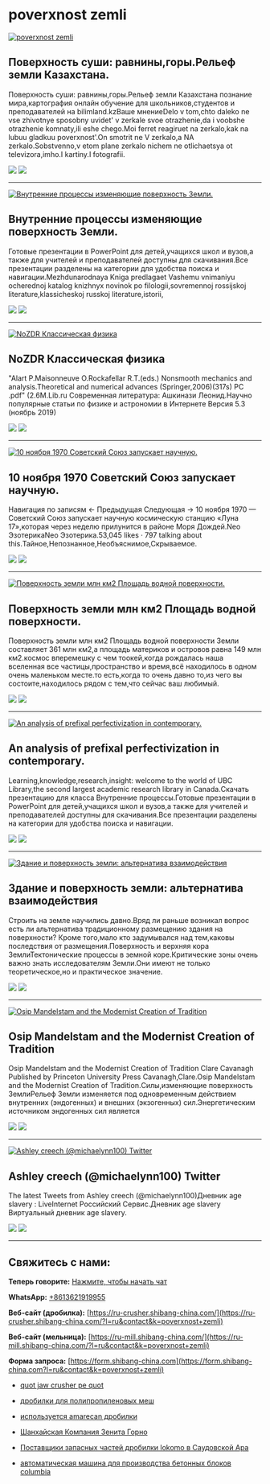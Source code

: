 # poverxnost zemli

<a href="https://swt.shibang-china.com/?l=ru&img&k=poverxnost+zemli" target="_blank">![poverxnost zemli](http://static.shibang-china.com/all-800x300/506.jpg)</a>

## Поверхность суши: равнины,горы.Рельеф земли Казахстана.
Поверхность суши: равнины,горы.Рельеф земли Казахстана познание мира,картография онлайн обучение для школьников,студентов и преподавателей на bilimland.kzВаше мнениеDelo v tom,chto daleko ne vse zhivotnye sposobny uvidet' v zerkale svoe otrazhenie,da i voobshe otrazhenie komnaty,ili eshe chego.Moi ferret reagiruet na zerkalo,kak na lubuu gladkuu poverxnost'.On smotrit ne V zerkalo,a NA zerkalo.Sobstvenno,v etom plane zerkalo nichem ne otlichaetsya ot televizora,imho.I kartiny.I fotografii.


<a href="https://whatsapp.shibangsoft.com/WhatsApp.php" target="_blank" title="WhatsApp">![](http://static.shibang-china.com/icon/whatsapp.png)</a> <a href="https://swt.shibang-china.com/?l=ru&icon&k=poverxnost+zemli" target="_blank">![](http://static.shibang-china.com/icon/chat-ru.png)</a>

---

<a href="https://swt.shibang-china.com/?l=ru&img&k=poverxnost+zemli" target="_blank">![Внутренние процессы изменяющие поверхность Земли.](http://static.shibang-china.com/all-800x300/1450.jpg)</a>

## Внутренние процессы изменяющие поверхность Земли.
Готовые презентации в PowerPoint для детей,учащихся школ и вузов,а также для учителей и преподавателей доступны для скачивания.Все презентации разделены на категории для удобства поиска и навигации.Mezhdunarodnaya Kniga predlagaet Vashemu vnimaniyu ocherednoj katalog knizhnyx novinok po filologii,sovremennoj rossijskoj literature,klassicheskoj russkoj literature,istorii,


<a href="https://whatsapp.shibangsoft.com/WhatsApp.php" target="_blank" title="WhatsApp">![](http://static.shibang-china.com/icon/whatsapp.png)</a> <a href="https://swt.shibang-china.com/?l=ru&icon&k=poverxnost+zemli" target="_blank">![](http://static.shibang-china.com/icon/chat-ru.png)</a>

---

<a href="https://swt.shibang-china.com/?l=ru&img&k=poverxnost+zemli" target="_blank">![NoZDR Классическая физика](http://static.shibang-china.com/all-800x300/264.jpg)</a>

## NoZDR Классическая физика
"Alart P.Maisonneuve O.Rockafellar R.T.(eds.) Nonsmooth mechanics and analysis.Theoretical and numerical advances (Springer,2006)(317s) PC .pdf" (2.6М.Lib.ru Современная литература: Ашкинази Леонид.Научно популярные статьи по физике и астрономии в Интернете Версия 5.3 (ноябрь 2019)


<a href="https://whatsapp.shibangsoft.com/WhatsApp.php" target="_blank" title="WhatsApp">![](http://static.shibang-china.com/icon/whatsapp.png)</a> <a href="https://swt.shibang-china.com/?l=ru&icon&k=poverxnost+zemli" target="_blank">![](http://static.shibang-china.com/icon/chat-ru.png)</a>

---

<a href="https://swt.shibang-china.com/?l=ru&img&k=poverxnost+zemli" target="_blank">![10 ноября 1970 Советский Союз запускает научную.](http://static.shibang-china.com/all-800x300/1310.jpg)</a>

## 10 ноября 1970 Советский Союз запускает научную.
Навигация по записям ← Предыдущая Следующая → 10 ноября 1970 — Советский Союз запускает научную космическую станцию «Луна 17»,которая через неделю прилунится в районе Моря Дождей.Neo ЭзотерикаNeo Эзотерика.53,045 likes · 797 talking about this.Тайное,Непознанное,Необъяснимое,Скрываемое.


<a href="https://whatsapp.shibangsoft.com/WhatsApp.php" target="_blank" title="WhatsApp">![](http://static.shibang-china.com/icon/whatsapp.png)</a> <a href="https://swt.shibang-china.com/?l=ru&icon&k=poverxnost+zemli" target="_blank">![](http://static.shibang-china.com/icon/chat-ru.png)</a>

---

<a href="https://swt.shibang-china.com/?l=ru&img&k=poverxnost+zemli" target="_blank">![Поверхность земли млн км2 Площадь водной поверхности.](http://static.shibang-china.com/all-800x300/1116.jpg)</a>

## Поверхность земли млн км2 Площадь водной поверхности.
Поверхность земли млн км2 Площадь водной поверхности Земли составляет 361 млн км2,а площадь материков и островов равна 149 млн км2.космос вперемешку с чем тоокей,когда рождалась наша вселенная все частицы,пространство и время,всё находилось в одном очень маленьком месте.то есть,когда то очень давно то,из чего вы состоите,находилось рядом с тем,что сейчас ваш любимый.


<a href="https://whatsapp.shibangsoft.com/WhatsApp.php" target="_blank" title="WhatsApp">![](http://static.shibang-china.com/icon/whatsapp.png)</a> <a href="https://swt.shibang-china.com/?l=ru&icon&k=poverxnost+zemli" target="_blank">![](http://static.shibang-china.com/icon/chat-ru.png)</a>

---

<a href="https://swt.shibang-china.com/?l=ru&img&k=poverxnost+zemli" target="_blank">![An analysis of prefixal perfectivization in contemporary.](http://static.shibang-china.com/all-800x300/467.jpg)</a>

## An analysis of prefixal perfectivization in contemporary.
Learning,knowledge,research,insight: welcome to the world of UBC Library,the second largest academic research library in Canada.Скачать презентацию для класса Внутренние процессы.Готовые презентации в PowerPoint для детей,учащихся школ и вузов,а также для учителей и преподавателей доступны для скачивания.Все презентации разделены на категории для удобства поиска и навигации.


<a href="https://whatsapp.shibangsoft.com/WhatsApp.php" target="_blank" title="WhatsApp">![](http://static.shibang-china.com/icon/whatsapp.png)</a> <a href="https://swt.shibang-china.com/?l=ru&icon&k=poverxnost+zemli" target="_blank">![](http://static.shibang-china.com/icon/chat-ru.png)</a>

---

<a href="https://swt.shibang-china.com/?l=ru&img&k=poverxnost+zemli" target="_blank">![Здание и поверхность земли: альтернатива взаимодействия](http://static.shibang-china.com/all-800x300/236.jpg)</a>

## Здание и поверхность земли: альтернатива взаимодействия
Строить на земле научились давно.Вряд ли раньше возникал вопрос есть ли альтернатива традиционному размещению здания на поверхности? Кроме того,мало кто задумывался над тем,каковы последствия от размещения.Поверхность и верхняя кора ЗемлиТектонические процессы в земной коре.Критические зоны очень важно знать исследователям Земли.Они имеют не только теоретическое,но и практическое значение.


<a href="https://whatsapp.shibangsoft.com/WhatsApp.php" target="_blank" title="WhatsApp">![](http://static.shibang-china.com/icon/whatsapp.png)</a> <a href="https://swt.shibang-china.com/?l=ru&icon&k=poverxnost+zemli" target="_blank">![](http://static.shibang-china.com/icon/chat-ru.png)</a>

---

<a href="https://swt.shibang-china.com/?l=ru&img&k=poverxnost+zemli" target="_blank">![Osip Mandelstam and the Modernist Creation of Tradition](http://static.shibang-china.com/all-800x300/1320.jpg)</a>

## Osip Mandelstam and the Modernist Creation of Tradition
Osip Mandelstam and the Modernist Creation of Tradition Clare Cavanagh Published by Princeton University Press Cavanagh,Clare.Osip Mandelstam and the Modernist Creation of Tradition.Силы,изменяющие поверхность ЗемлиРельеф Земли изменяется под одновременным действием внутренних (эндогенных) и внешних (экзогенных) сил.Энергетическим источником эндогенных сил является


<a href="https://whatsapp.shibangsoft.com/WhatsApp.php" target="_blank" title="WhatsApp">![](http://static.shibang-china.com/icon/whatsapp.png)</a> <a href="https://swt.shibang-china.com/?l=ru&icon&k=poverxnost+zemli" target="_blank">![](http://static.shibang-china.com/icon/chat-ru.png)</a>

---

<a href="https://swt.shibang-china.com/?l=ru&img&k=poverxnost+zemli" target="_blank">![Ashley creech (@michaelynn100) Twitter](http://static.shibang-china.com/all-800x300/1086.jpg)</a>

## Ashley creech (@michaelynn100) Twitter
The latest Tweets from Ashley creech (@michaelynn100)Дневник age slavery : LiveInternet Российский Сервис.Дневник age slavery Виртуальный дневник age slavery.


<a href="https://whatsapp.shibangsoft.com/WhatsApp.php" target="_blank" title="WhatsApp">![](http://static.shibang-china.com/icon/whatsapp.png)</a> <a href="https://swt.shibang-china.com/?l=ru&icon&k=poverxnost+zemli" target="_blank">![](http://static.shibang-china.com/icon/chat-ru.png)</a>

---
## Свяжитесь с нами:

**Теперь говорите:** [Нажмите, чтобы начать чат](https://swt.shibang-china.com?l=ru&contact&k=poverxnost+zemli)

**WhatsApp:**  [+8613621919955](https://whatsapp.shibangsoft.com/WhatsApp.php)

**Веб-сайт (дробилка):** [https://ru-crusher.shibang-china.com/](https://ru-crusher.shibang-china.com/?l=ru&contact&k=poverxnost+zemli)

**Веб-сайт (мельница):** [https://ru-mill.shibang-china.com/](https://ru-mill.shibang-china.com/?l=ru&contact&k=poverxnost+zemli)

**Форма запроса:** [https://form.shibang-china.com](https://form.shibang-china.com?l=ru&contact&k=poverxnost+zemli)

* [quot jaw crusher pe quot](../18/quot%20jaw%20crusher%20pe%20quot.md)

* [дробилки для полипропиленовых меш](../17/%D0%B4%D1%80%D0%BE%D0%B1%D0%B8%D0%BB%D0%BA%D0%B8%20%D0%B4%D0%BB%D1%8F%20%D0%BF%D0%BE%D0%BB%D0%B8%D0%BF%D1%80%D0%BE%D0%BF%D0%B8%D0%BB%D0%B5%D0%BD%D0%BE%D0%B2%D1%8B%D1%85%20%D0%BC%D0%B5%D1%88.md)

* [используется amarecan дробилки](../16/%D0%B8%D1%81%D0%BF%D0%BE%D0%BB%D1%8C%D0%B7%D1%83%D0%B5%D1%82%D1%81%D1%8F%20amarecan%20%D0%B4%D1%80%D0%BE%D0%B1%D0%B8%D0%BB%D0%BA%D0%B8.md)

* [Шанхайская Компания Зенита Горно](../16/%D0%A8%D0%B0%D0%BD%D1%85%D0%B0%D0%B9%D1%81%D0%BA%D0%B0%D1%8F%20%D0%9A%D0%BE%D0%BC%D0%BF%D0%B0%D0%BD%D0%B8%D1%8F%20%D0%97%D0%B5%D0%BD%D0%B8%D1%82%D0%B0%20%D0%93%D0%BE%D1%80%D0%BD%D0%BE.md)

* [Поставщики запасных частей дробилки lokomo в Саудовской Ара](../18/%D0%9F%D0%BE%D1%81%D1%82%D0%B0%D0%B2%D1%89%D0%B8%D0%BA%D0%B8%20%D0%B7%D0%B0%D0%BF%D0%B0%D1%81%D0%BD%D1%8B%D1%85%20%D1%87%D0%B0%D1%81%D1%82%D0%B5%D0%B9%20%D0%B4%D1%80%D0%BE%D0%B1%D0%B8%D0%BB%D0%BA%D0%B8%20lokomo%20%D0%B2%20%D0%A1%D0%B0%D1%83%D0%B4%D0%BE%D0%B2%D1%81%D0%BA%D0%BE%D0%B9%20%D0%90%D1%80%D0%B0.md)

* [автоматическая машина для производства бетонных блоков columbia](../16/%D0%B0%D0%B2%D1%82%D0%BE%D0%BC%D0%B0%D1%82%D0%B8%D1%87%D0%B5%D1%81%D0%BA%D0%B0%D1%8F%20%D0%BC%D0%B0%D1%88%D0%B8%D0%BD%D0%B0%20%D0%B4%D0%BB%D1%8F%20%D0%BF%D1%80%D0%BE%D0%B8%D0%B7%D0%B2%D0%BE%D0%B4%D1%81%D1%82%D0%B2%D0%B0%20%D0%B1%D0%B5%D1%82%D0%BE%D0%BD%D0%BD%D1%8B%D1%85%20%D0%B1%D0%BB%D0%BE%D0%BA%D0%BE%D0%B2%20columbia.md)